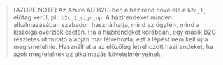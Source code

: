 > [AZURE.NOTE] Az Azure AD B2C-ben a házirend neve elé a `b2c_1_` előtag kerül, pl.: `b2c_1_sign_up`.  A házirendeket minden alkalmazásában szabadon használhatja, mind az ügyfél-, mind a kiszolgálóverziók esetén.  Ha a házirendeket korábban, egy másik B2C részletes útmutató alapján már létrehozta, ezt a lépést nem kell újra megismételnie. Használhatja az előzőleg létrehozott házirendeket, ha azok megfelelnek az alkalmazás követelményeinek.


<!--HONumber=Jun16_HO2-->


